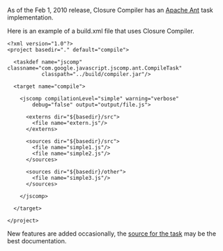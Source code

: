 As of the Feb 1, 2010 release, Closure Compiler has an [Apache Ant](http://ant.apache.org/) task implementation.

Here is an example of a build.xml file that uses Closure Compiler.

```
<?xml version="1.0"?>
<project basedir="." default="compile">

  <taskdef name="jscomp" classname="com.google.javascript.jscomp.ant.CompileTask"
           classpath="../build/compiler.jar"/>

  <target name="compile">
    
    <jscomp compilationLevel="simple" warning="verbose" 
	    debug="false" output="output/file.js">

      <externs dir="${basedir}/src">
        <file name="extern.js"/>
      </externs>

      <sources dir="${basedir}/src">
        <file name="simple1.js"/>
        <file name="simple2.js"/>
      </sources>

      <sources dir="${basedir}/other">
        <file name="simple3.js"/>
      </sources>

    </jscomp>
    
  </target>

</project>
```


New features are added occasionally, the [source for the task](http://code.google.com/p/closure-compiler/source/browse/#git%2Fsrc%2Fcom%2Fgoogle%2Fjavascript%2Fjscomp%2Fant) may be the best documentation.
